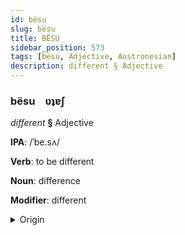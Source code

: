 ```yaml
---
id: bësu
slug: bësu
title: BËSU
sidebar_position: 573
tags: [bësu, Adjective, Austronesian]
description: different § Adjective
---
```


### bësu&emsp;<span kind="abugida">ʋʇɐʃ</span>

*different* **§** Adjective

**IPA**: /ˈbe.sʌ/

**Verb**: to be different

**Noun**: difference

**Modifier**: different

<details>
    <summary>Origin</summary>
    Malay بيذا beza /be.zə/<br/>
    <em>Austronesian Language Family</em>
</details>